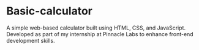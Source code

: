 # Basic-calculator
A simple web-based calculator built using HTML, CSS, and JavaScript. Developed as part of my internship at Pinnacle Labs to enhance front-end development skills.
